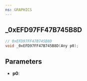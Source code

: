 ```yaml
---
ns: GRAPHICS
---
```

## _0xEFD97FF47B745B8D

```c
// 0xEFD97FF47B745B8D
void _0xEFD97FF47B745B8D(Any p0);
```


## Parameters
* **p0**: 

